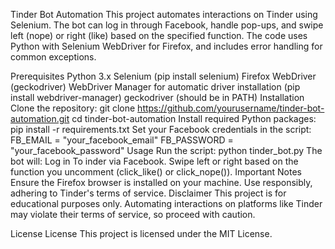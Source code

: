 Tinder Bot Automation
This project automates interactions on Tinder using Selenium. The bot can log in through Facebook, handle pop-ups, and swipe left (nope) or right (like) based on the specified function. The code uses Python with Selenium WebDriver for Firefox, and includes error handling for common exceptions.

Prerequisites
Python 3.x
Selenium (pip install selenium)
Firefox WebDriver (geckodriver)
WebDriver Manager for automatic driver installation (pip install webdriver-manager)
geckodriver (should be in PATH)
Installation
Clone the repository:
git clone https://github.com/yourusername/tinder-bot-automation.git
cd tinder-bot-automation
Install required Python packages:
   pip install -r requirements.txt
Set your Facebook credentials in the script:
   FB_EMAIL = "your_facebook_email"
FB_PASSWORD = "your_facebook_password"
Usage
Run the script:
   python tinder_bot.py
The bot will:
Log in To inder via Facebook.
Swipe left or right based on the function you uncomment (click_like() or click_nope()).
Important Notes
Ensure the Firefox browser is installed on your machine.
Use responsibly, adhering to Tinder's terms of service.
Disclaimer
This project is for educational purposes only. Automating interactions on platforms like Tinder may violate their terms of service, so proceed with caution.

License
License This project is licensed under the MIT License.
